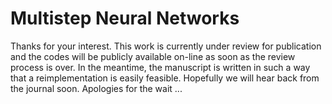 # Multistep Neural Networks

Thanks for your interest. This work is currently under review for publication and the codes will be publicly available on-line as soon as the review process is over. In the meantime, the manuscript is written in such a way that a reimplementation is easily feasible. Hopefully we will hear back from the journal soon. Apologies for the wait ...
